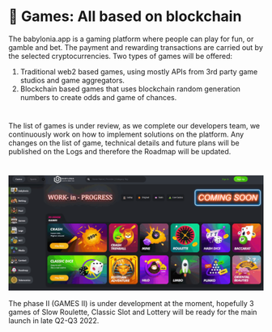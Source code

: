 # 🎰 Games: All based on blockchain
The babylonia.app is a gaming platform where people can play for fun, or gamble and bet. The payment and rewarding transactions are carried out by the selected cryptocurrencies. Two types of games will be offered: 
1. Traditional web2 based games, using mostly APIs from 3rd party game studios and game aggregators.
2. Blockchain based games that uses blockchain random generation numbers to create odds and game of chances.
#
The list of games is under review, as we complete our developers team, we continuously work on how to implement solutions on the platform. Any changes on the list of game, technical details and future plans will be published on the Logs and therefore the Roadmap will be updated.

#
![](<.gitbook/assets/Screenshot_GAME_preview_01.png>)


The phase II (GAMES II) is under development at the moment, hopefully 3 games of Slow Roulette, Classic Slot and Lottery will be ready for the main launch in late Q2-Q3 2022.
